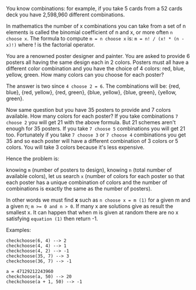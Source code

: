 You know combinations: for example, 
if you take 5 cards from a 52 cards deck you have 2,598,960 different combinations.

In mathematics the number of x combinations you can take from a set of n elements
is called the binomial coefficient of n and x, or more often `n choose x`.
The formula to compute `m = n choose x` is: `m = n! / (x! * (n - x)!)`
where ! is the factorial operator.

You are a renowned poster designer and painter. You are asked to provide 6 posters 
all having the same design each in 2 colors. Posters must all have a different color combination and you have the choice of 4 colors: red, blue, yellow, green. 
How many colors can you choose for each poster?

The answer is two since `4 choose 2 = 6`. The combinations will be:
{red, blue}, {red, yellow}, {red, green}, {blue, yellow}, {blue, green}, {yellow, green}.

Now same question but you have 35 posters to provide and 7 colors available. How many colors for each poster?
If you take combinations `7 choose 2` you will get 21 with the above formula.
But 21 schemes aren't enough for 35 posters. If you take `7 choose 5` combinations you will get 21 too.
Fortunately if you take `7 choose 3` or `7 choose 4` combinations you get 35 and so each poster will have a different combination of
3 colors or 5 colors. You will take 3 colors because it's less expensive.

Hence the problem is: 

knowing `m` (number of posters to design), 
knowing `n` (total number of available colors), 
let us 
search `x` (number of colors for each poster so that each poster has a unique combination of colors and the number of combinations is exactly the same as the number of posters).

In other words we must find **x** such as `n choose x = m (1)` for a given m and a given n;
`m >= 0 and n > 0`. If many x are solutions give as result the smallest x.
It can happen that when m is given at random there are no x satisfying `equation (1)` then
return -1.

Examples:
```
checkchoose(6, 4) --> 2
checkchoose(4, 4) --> 1
checkchoose(4, 2) --> -1
checkchoose(35, 7) --> 3
checkchoose(36, 7) --> -1

a = 47129212243960
checkchoose(a, 50) --> 20
checkchoose(a + 1, 50) --> -1
```
